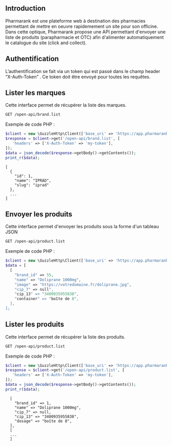 ## Introduction

Pharmarank est une plateforme web à destination des pharmacies permettant de mettre en oeuvre rapidemement un site pour son officine. 
Dans cette optique, Pharmarank propose une API permettant d'envoyer une liste de produits (parapharmacie et OTC) afin d'alimenter automatiquement le catalogue du site (click and collect).

## Authentification

L’authentification se fait via un token qui est passé dans le champ header “X-Auth-Token” . Ce token doit être envoyé pour toutes les requêtes.

## Lister les marques

Cette interface permet de récupérer la liste des marques.

```bash
GET /open-api/brand.list
```

Exemple de code PHP :

```php
$client = new \GuzzleHttp\Client(['base_uri' => 'https://app.pharmarank.fr']);
$response = $client->get('/open-api/brand.list', [
   'headers' => ['X-Auth-Token' => 'my-token'],
]);
$data = json_decode($response->getBody()->getContents());
print_r($data);
```

```
[
  {
    "id": 1,
    "name": "IPRAD",
    "slug": "iprad"
  },
  ...
]
```

## Envoyer les produits

Cette interface permet d'envoyer les produits sous la forme d'un tableau JSON

```bash
GET /open-api/product.list
```

Exemple de code PHP :

```php
$client = new \GuzzleHttp\Client(['base_uri' => 'https://app.pharmarank.fr']);
$data = [
  [
    "brand_id" => 55,
    "name" => "Doliprane 1000mg",
    "image" => "https://votredomaine.fr/doliprane.jpg",
    "cip_7" => null",
    "cip_13" => "3400935955838",
    "container" => "boîte de 8",
  ],
];
```

## Lister les produits

Cette interface permet de récupérer la liste des produits.


```bash
GET /open-api/product.list
```

Exemple de code PHP :

```php
$client = new \GuzzleHttp\Client(['base_uri' => 'https://app.pharmarank.fr']);
$response = $client->get('/open-api/product.list', [
   'headers' => ['X-Auth-Token' => 'my-token'],
]);
$data = json_decode($response->getBody()->getContents());
print_r($data);
```

```
  [
    "brand_id" => 1,
    "name" => "Doliprane 1000mg",
    "cip_7" => null,
    "cip_13" => "3400935955838",
    "dosage" => "boîte de 8",
  ],
  [
  ...
  ]
```


